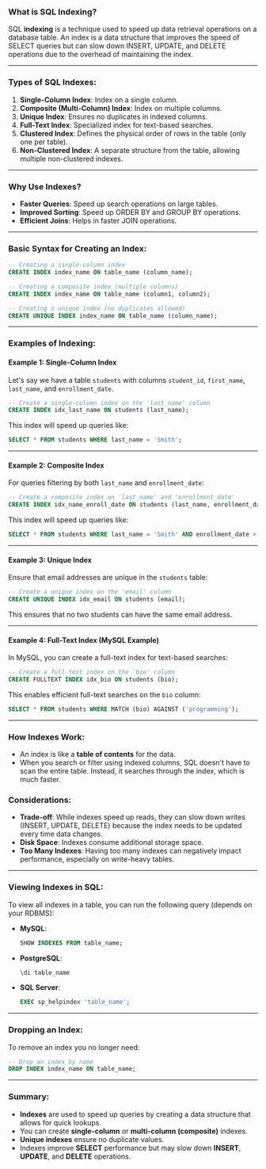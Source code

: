 ### **What is SQL Indexing?**
SQL **indexing** is a technique used to speed up data retrieval operations on a database table. An index is a data structure that improves the speed of SELECT queries but can slow down INSERT, UPDATE, and DELETE operations due to the overhead of maintaining the index.

---

### **Types of SQL Indexes:**
1. **Single-Column Index**: Index on a single column.
2. **Composite (Multi-Column) Index**: Index on multiple columns.
3. **Unique Index**: Ensures no duplicates in indexed columns.
4. **Full-Text Index**: Specialized index for text-based searches.
5. **Clustered Index**: Defines the physical order of rows in the table (only one per table).
6. **Non-Clustered Index**: A separate structure from the table, allowing multiple non-clustered indexes.

---

### **Why Use Indexes?**
- **Faster Queries**: Speed up search operations on large tables.
- **Improved Sorting**: Speed up ORDER BY and GROUP BY operations.
- **Efficient Joins**: Helps in faster JOIN operations.

---

### **Basic Syntax for Creating an Index:**
```sql
-- Creating a single-column index
CREATE INDEX index_name ON table_name (column_name);

-- Creating a composite index (multiple columns)
CREATE INDEX index_name ON table_name (column1, column2);

-- Creating a unique index (no duplicates allowed)
CREATE UNIQUE INDEX index_name ON table_name (column_name);
```

---

### **Examples of Indexing:**

#### **Example 1: Single-Column Index**
Let's say we have a table `students` with columns `student_id`, `first_name`, `last_name`, and `enrollment_date`.

```sql
-- Create a single-column index on the 'last_name' column
CREATE INDEX idx_last_name ON students (last_name);
```
This index will speed up queries like:
```sql
SELECT * FROM students WHERE last_name = 'Smith';
```

---

#### **Example 2: Composite Index**
For queries filtering by both `last_name` and `enrollment_date`:

```sql
-- Create a composite index on 'last_name' and 'enrollment_date'
CREATE INDEX idx_name_enroll_date ON students (last_name, enrollment_date);
```
This index will speed up queries like:
```sql
SELECT * FROM students WHERE last_name = 'Smith' AND enrollment_date > '2023-01-01';
```

---

#### **Example 3: Unique Index**
Ensure that email addresses are unique in the `students` table:

```sql
-- Create a unique index on the 'email' column
CREATE UNIQUE INDEX idx_email ON students (email);
```
This ensures that no two students can have the same email address.

---

#### **Example 4: Full-Text Index (MySQL Example)**
In MySQL, you can create a full-text index for text-based searches:

```sql
-- Create a full-text index on the 'bio' column
CREATE FULLTEXT INDEX idx_bio ON students (bio);
```
This enables efficient full-text searches on the `bio` column:
```sql
SELECT * FROM students WHERE MATCH (bio) AGAINST ('programming');
```

---

### **How Indexes Work:**
- An index is like a **table of contents** for the data.
- When you search or filter using indexed columns, SQL doesn't have to scan the entire table. Instead, it searches through the index, which is much faster.

### **Considerations:**
- **Trade-off**: While indexes speed up reads, they can slow down writes (INSERT, UPDATE, DELETE) because the index needs to be updated every time data changes.
- **Disk Space**: Indexes consume additional storage space.
- **Too Many Indexes**: Having too many indexes can negatively impact performance, especially on write-heavy tables.

---

### **Viewing Indexes in SQL:**
To view all indexes in a table, you can run the following query (depends on your RDBMS):

- **MySQL**:
  ```sql
  SHOW INDEXES FROM table_name;
  ```
- **PostgreSQL**:
  ```sql
  \di table_name
  ```
- **SQL Server**:
  ```sql
  EXEC sp_helpindex 'table_name';
  ```

---

### **Dropping an Index:**
To remove an index you no longer need:

```sql
-- Drop an index by name
DROP INDEX index_name ON table_name;
```

---

### **Summary:**
- **Indexes** are used to speed up queries by creating a data structure that allows for quick lookups.
- You can create **single-column** or **multi-column (composite)** indexes.
- **Unique indexes** ensure no duplicate values.
- Indexes improve **SELECT** performance but may slow down **INSERT**, **UPDATE**, and **DELETE** operations.

